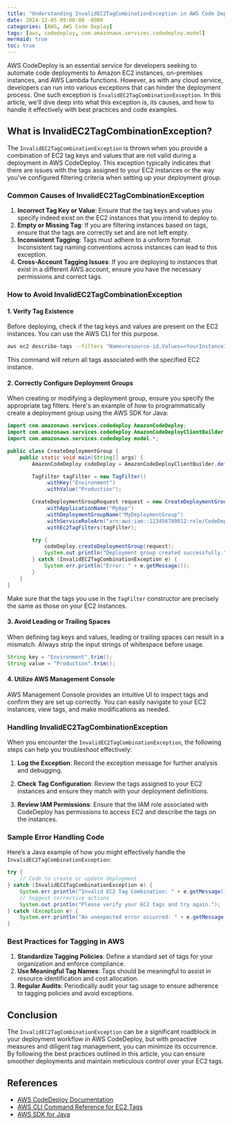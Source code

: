 ```yaml
---
title: "Understanding InvalidEC2TagCombinationException in AWS Code Deploy"
date: 2024-12-05 09:00:00 -0000
categories: [AWS, AWS Code Deploy]
tags: [aws, codedeploy, com.amazonaws.services.codedeploy.model]
mermaid: true
toc: true
---
```



AWS CodeDeploy is an essential service for developers seeking to automate code deployments to Amazon EC2 instances, on-premises instances, and AWS Lambda functions. However, as with any cloud service, developers can run into various exceptions that can hinder the deployment process. One such exception is `InvalidEC2TagCombinationException`. In this article, we'll dive deep into what this exception is, its causes, and how to handle it effectively with best practices and code examples.

## What is InvalidEC2TagCombinationException?

The `InvalidEC2TagCombinationException` is thrown when you provide a combination of EC2 tag keys and values that are not valid during a deployment in AWS CodeDeploy. This exception typically indicates that there are issues with the tags assigned to your EC2 instances or the way you've configured filtering criteria when setting up your deployment group.

### Common Causes of InvalidEC2TagCombinationException

1. **Incorrect Tag Key or Value**: Ensure that the tag keys and values you specify indeed exist on the EC2 instances that you intend to deploy to.
2. **Empty or Missing Tag**: If you are filtering instances based on tags, ensure that the tags are correctly set and are not left empty.
3. **Inconsistent Tagging**: Tags must adhere to a uniform format. Inconsistent tag naming conventions across instances can lead to this exception.
4. **Cross-Account Tagging Issues**: If you are deploying to instances that exist in a different AWS account, ensure you have the necessary permissions and correct tags.

### How to Avoid InvalidEC2TagCombinationException

#### 1. Verify Tag Existence

Before deploying, check if the tag keys and values are present on the EC2 instances. You can use the AWS CLI for this purpose.

```bash
aws ec2 describe-tags --filters "Name=resource-id,Values=<YourInstanceId>"
```

This command will return all tags associated with the specified EC2 instance.

#### 2. Correctly Configure Deployment Groups

When creating or modifying a deployment group, ensure you specify the appropriate tag filters. Here's an example of how to programmatically create a deployment group using the AWS SDK for Java:

```java
import com.amazonaws.services.codedeploy.AmazonCodeDeploy;
import com.amazonaws.services.codedeploy.AmazonCodeDeployClientBuilder;
import com.amazonaws.services.codedeploy.model.*;

public class CreateDeploymentGroup {
    public static void main(String[] args) {
        AmazonCodeDeploy codeDeploy = AmazonCodeDeployClientBuilder.defaultClient();

        TagFilter tagFilter = new TagFilter()
            .withKey("Environment")
            .withValue("Production");

        CreateDeploymentGroupRequest request = new CreateDeploymentGroupRequest()
            .withApplicationName("MyApp")
            .withDeploymentGroupName("MyDeploymentGroup")
            .withServiceRoleArn("arn:aws:iam::123456789012:role/CodeDeployRole")
            .withEc2TagFilters(tagFilter);

        try {
            codeDeploy.createDeploymentGroup(request);
            System.out.println("Deployment group created successfully.");
        } catch (InvalidEC2TagCombinationException e) {
            System.err.println("Error: " + e.getMessage());
        }
    }
}
```

Make sure that the tags you use in the `TagFilter` constructor are precisely the same as those on your EC2 instances.

#### 3. Avoid Leading or Trailing Spaces

When defining tag keys and values, leading or trailing spaces can result in a mismatch. Always strip the input strings of whitespace before usage.

```java
String key = "Environment".trim();
String value = "Production".trim();
```

#### 4. Utilize AWS Management Console

AWS Management Console provides an intuitive UI to inspect tags and confirm they are set up correctly. You can easily navigate to your EC2 instances, view tags, and make modifications as needed.

### Handling InvalidEC2TagCombinationException

When you encounter the `InvalidEC2TagCombinationException`, the following steps can help you troubleshoot effectively:

1. **Log the Exception**: Record the exception message for further analysis and debugging.

2. **Check Tag Configuration**: Review the tags assigned to your EC2 instances and ensure they match with your deployment definitions.

3. **Review IAM Permissions**: Ensure that the IAM role associated with CodeDeploy has permissions to access EC2 and describe the tags on the instances.

### Sample Error Handling Code

Here’s a Java example of how you might effectively handle the `InvalidEC2TagCombinationException`:

```java
try {
    // Code to create or update deployment
} catch (InvalidEC2TagCombinationException e) {
    System.err.println("Invalid EC2 Tag Combination: " + e.getMessage());
    // Suggest corrective actions
    System.out.println("Please verify your EC2 tags and try again.");
} catch (Exception e) {
    System.err.println("An unexpected error occurred: " + e.getMessage());
}
```

### Best Practices for Tagging in AWS

1. **Standardize Tagging Policies**: Define a standard set of tags for your organization and enforce compliance.
2. **Use Meaningful Tag Names**: Tags should be meaningful to assist in resource identification and cost allocation.
3. **Regular Audits**: Periodically audit your tag usage to ensure adherence to tagging policies and avoid exceptions.

## Conclusion

The `InvalidEC2TagCombinationException` can be a significant roadblock in your deployment workflow in AWS CodeDeploy, but with proactive measures and diligent tag management, you can minimize its occurrence. By following the best practices outlined in this article, you can ensure smoother deployments and maintain meticulous control over your EC2 tags.

## References

- [AWS CodeDeploy Documentation](https://docs.aws.amazon.com/codedeploy/latest/userguide/welcome.html)
- [AWS CLI Command Reference for EC2 Tags](https://docs.aws.amazon.com/cli/latest/reference/ec2/describe-tags.html)
- [AWS SDK for Java](https://docs.aws.amazon.com/sdk-for-java/latest/developer-guide/home.html)